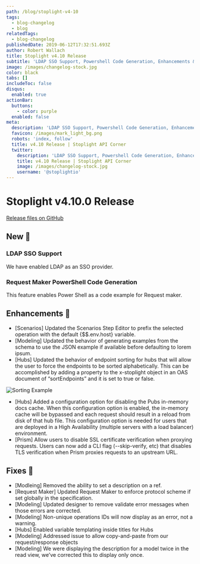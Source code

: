 ```yaml
---
path: /blog/stoplight-v4-10
tags:
  - blog-changelog
  - blog
relatedTags:
  - blog-changelog
publishedDate: 2019-06-12T17:32:51.693Z
author: Robert Wallach
title: Stoplight v4.10 Release
subtitle: 'LDAP SSO Support, Powershell Code Generation, Enhancements & Fixes'
image: /images/changelog-stock.jpg
color: black
tabs: []
includeToc: false
disqus:
  enabled: true
actionBar:
  buttons:
    - color: purple
  enabled: false
meta:
  description: 'LDAP SSO Support, Powershell Code Generation, Enhancements & Fixes'
  favicon: /images/mark_light_bg.png
  robots: 'index, follow'
  title: v4.10 Release | Stoplight API Corner
  twitter:
    description: 'LDAP SSO Support, Powershell Code Generation, Enhancements & Fixes'
    title: v4.10 Release | Stoplight API Corner
    image: /images/changelog-stock.jpg
    username: '@stoplightio'
---
```

# Stoplight v4.10.0 Release

[Release files on GitHub](https://github.com/stoplightio/desktop/releases/tag/v4.10.2)

## New 🚀

### LDAP SSO Support

We have enabled LDAP as an SSO provider.

### Request Maker PowerShell Code Generation

This feature enables Power Shell as a code example for Request maker.

## Enhancements 💪

* \[Scenarios] Updated the Scenarios Step Editor to prefix the selected operation with the default {$$.env.host} variable.
* \[Modeling] Updated the behavior of generating examples from the schema to use the JSON example if available before defaulting to lorem ipsum.
* \[Hubs] Updated the behavior of endpoint sorting for hubs that will allow the user to force the endpoints to be sorted alphabetically. This can be accomplished by adding a property to the x-stoplight object in an OAS document of “sortEndpoints” and it is set to true or false.

![Sorting Example](/images/sorting-example.gif)

* \[Hubs] Added a configuration option for disabling the Pubs in-memory docs cache. When this configuration option is enabled, the in-memory cache will be bypassed and each request should result in a reload from disk of that hub file. This configuration option is needed for users that are deployed in a High Availability (multiple servers with a load balancer) environment.
* \[Prism] Allow users to disable SSL certificate verification when proxying requests. Users can now add a CLI flag (--skip-verify, etc) that disables TLS verification when Prism proxies requests to an upstream URL.

## Fixes 🔧

* \[Modleing] Removed the ability to set a description on a ref.
* \[Request Maker] Updated Request Maker to enforce protocol scheme if set globally in the specification.
* \[Modeling] Updated designer to remove validate error messages when those errors are corrected.
* \[Modeling] Non-unique operations IDs will now display as an error, not a warning.
* \[Hubs] Enabled variable templating inside titles for Hubs
* \[Modeling] Addressed issue to allow copy-and-paste from our request/response objects
* \[Modeling] We were displaying the description for a model twice in the read view, we’ve corrected this to display only once.
